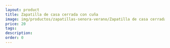 ```yaml
---
layout: product
title: Zapatilla de casa cerrada con cuña 
image: img/productos/zapatillas-senora-verano/Zapatilla de casa cerrada con cuña =20.webp
price: 20
tags: 
description: 
order: 0
---
```

